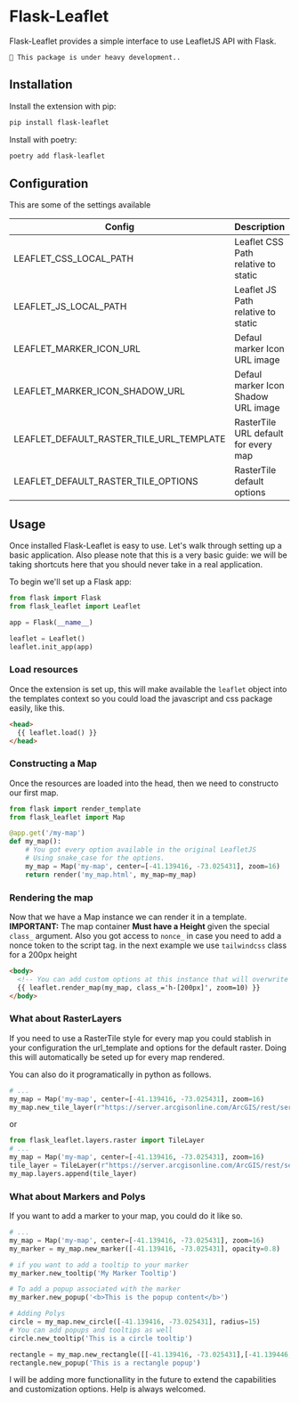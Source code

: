 # Flask-Leaflet

Flask-Leaflet provides a simple interface to use LeafletJS API with Flask.

```{warning}
🚧 This package is under heavy development..
```

## Installation

Install the extension with pip:

```bash
pip install flask-leaflet
```

Install with poetry:

```bash
poetry add flask-leaflet
```

## Configuration

This are some of the settings available

| Config                                   | Description                          | Type | Default |
| ---------------------------------------- | ------------------------------------ | ---- | ------- |
| LEAFLET_CSS_LOCAL_PATH                   | Leaflet CSS Path relative to static  | str  | `None`  |
| LEAFLET_JS_LOCAL_PATH                    | Leaflet JS Path relative to static   | str  | `None`  |
| LEAFLET_MARKER_ICON_URL                  | Defaul marker Icon URL image         | str  | `None`  |
| LEAFLET_MARKER_ICON_SHADOW_URL           | Defaul marker Icon Shadow URL image  | str  | `None`  |
| LEAFLET_DEFAULT_RASTER_TILE_URL_TEMPLATE | RasterTile URL default for every map | str  | `None`  |
| LEAFLET_DEFAULT_RASTER_TILE_OPTIONS      | RasterTile default options           | dict | `{}`    |

## Usage

Once installed Flask-Leaflet is easy to use. Let's walk through setting up a basic application. Also please note that this is a very basic guide: we will be taking shortcuts here that you should never take in a real application.

To begin we'll set up a Flask app:

```python
from flask import Flask
from flask_leaflet import Leaflet

app = Flask(__name__)

leaflet = Leaflet()
leaflet.init_app(app)
```

### Load resources

Once the extension is set up, this will make available the `leaflet` object into the templates context so you could load the javascript and css package easily, like this.

```html
<head>
  {{ leaflet.load() }}
</head>
```

### Constructing a Map

Once the resources are loaded into the head, then we need to constructo our first map.

```python
from flask import render_template
from flask_leaflet import Map

@app.get('/my-map')
def my_map():
    # You got every option available in the original LeafletJS
    # Using snake_case for the options.
    my_map = Map('my-map', center=[-41.139416, -73.025431], zoom=16)
    return render('my_map.html', my_map=my_map)
```

### Rendering the map

Now that we have a Map instance we can render it in a template. **IMPORTANT:** The map container **Must have a Height** given the special `class_` argument. Also you got access to `nonce_` in case you need to add a nonce token to the script tag.
in the next example we use `tailwindcss` class for a 200px height

```html
<body>
  <!-- You can add custom options at this instance that will overwrite any defaults coming from the view. Note that using class_='h-200px' we stablish a minimum height otherwise the map wouldnt be visible. -->
  {{ leaflet.render_map(my_map, class_='h-[200px]', zoom=10) }}
</body>
```

### What about RasterLayers

If you need to use a RasterTile style for every map you could stablish in your configuration the url_template and options for the default raster. Doing this will automatically be seted up for every map rendered.

You can also do it programatically in python as follows.

```python
# ...
my_map = Map('my-map', center=[-41.139416, -73.025431], zoom=16)
my_map.new_tile_layer(r"https://server.arcgisonline.com/ArcGIS/rest/services/World_Imagery/MapServer/tile/{z}/{y}/{x}", max_zoom=15, min_zoom=10)
```

or

```python
from flask_leaflet.layers.raster import TileLayer
# ...
my_map = Map('my-map', center=[-41.139416, -73.025431], zoom=16)
tile_layer = TileLayer(r"https://server.arcgisonline.com/ArcGIS/rest/services/World_Imagery/MapServer/tile/{z}/{y}/{x}", max_zoom=15, min_zoom=10)
my_map.layers.append(tile_layer)
```

### What about Markers and Polys

If you want to add a marker to your map, you could do it like so.

```python
# ...
my_map = Map('my-map', center=[-41.139416, -73.025431], zoom=16)
my_marker = my_map.new_marker([-41.139416, -73.025431], opacity=0.8)

# if you want to add a tooltip to your marker
my_marker.new_tooltip('My Marker Tooltip')

# To add a popup associated with the marker
my_marker.new_popup('<b>This is the popup content</b>')

# Adding Polys
circle = my_map.new_circle([-41.139416, -73.025431], radius=15)
# You can add popups and tooltips as well
circle.new_tooltip('This is a circle tooltip')

rectangle = my_map.new_rectangle([[-41.139416, -73.025431],[-41.139446, -73.025451]])
rectangle.new_popup('This is a rectangle popup')

```

I will be adding more functionallity in the future to extend the capabilities and customization options. Help is always welcomed.
